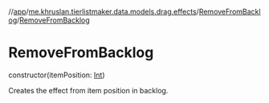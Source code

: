 //[app](../../../index.md)/[me.khruslan.tierlistmaker.data.models.drag.effects](../index.md)/[RemoveFromBacklog](index.md)/[RemoveFromBacklog](-remove-from-backlog.md)

# RemoveFromBacklog

constructor(itemPosition: [Int](https://kotlinlang.org/api/latest/jvm/stdlib/kotlin/-int/index.html))

Creates the effect from item position in backlog.
